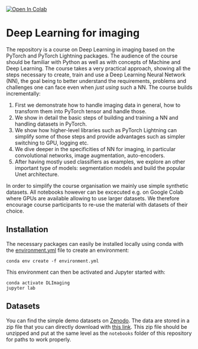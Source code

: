 [![Open In Colab](https://colab.research.google.com/assets/colab-badge.svg)](https://colab.research.google.com/github/guiwitz/DLImaging/blob/master)
# Deep Learning for imaging

The repository is a course on Deep Learning in imaging based on the PyTorch and PyTorch Lightning packages. The audience of the course should be familiar with Python as well as with concepts of Machine and Deep Learning.  The course takes a very practical approach, showing all the steps necessary to create, train and use a Deep Learning  Neural Network (NN), the goal being to better understand the requirements, problems and challenges one can face even when *just using* such a NN. The course builds incrementally:

1. First we demonstrate how to handle imaging data in general, how to transform them into PyTorch tensor and handle those. 
2. We show in detail the basic steps of building and training a NN and handling datasets in PyTorch.
3. We show how higher-level libraries such as PyTorch Lightning can simplify some of those steps and provide advantages such as simpler switching to GPU, logging etc.
4. We dive deeper in the specificities of NN for imaging, in particular convolutional networks, image augmentation, auto-encoders.
5. After having mostly used classifiers as examples, we explore an other important type of models: segmentation models and build the popular Unet architecture.

In order to simplify the course organisation we mainly use simple synthetic datasets. All notebooks however can be excecuted e.g. on Google Colab where GPUs are available allowing to use larger datasets. We therefore encourage course participants to re-use the material with datasets of their choice.

## Installation

The necessary packages can easily be installed locally using conda with the [environment.yml](binder/environment.yml) file to create an environment:

```
conda env create -f environment.yml
```

This environment can then be activated and Jupyter started with:

```
conda activate DLImaging
jupyter lab
```

## Datasets

You can find the simple demo datasets on [Zenodo](https://zenodo.org/record/4465181). The data are stored in a zip file that you can directly download with [this link](https://zenodo.org/record/4465181/files/data.zip?download=1). This zip file should be unzipped and put at the same level as the ```notebooks``` folder of this repository for paths to work properly.
